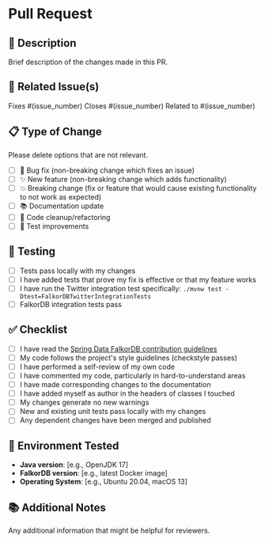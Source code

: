 # Pull Request

## 📝 Description
Brief description of the changes made in this PR.

## 🔗 Related Issue(s)
Fixes #(issue_number)
Closes #(issue_number)
Related to #(issue_number)

## 📋 Type of Change
Please delete options that are not relevant.

- [ ] 🐛 Bug fix (non-breaking change which fixes an issue)
- [ ] ✨ New feature (non-breaking change which adds functionality)
- [ ] 💥 Breaking change (fix or feature that would cause existing functionality to not work as expected)
- [ ] 📚 Documentation update
- [ ] 🧹 Code cleanup/refactoring
- [ ] 🧪 Test improvements

## 🧪 Testing
- [ ] Tests pass locally with my changes
- [ ] I have added tests that prove my fix is effective or that my feature works
- [ ] I have run the Twitter integration test specifically: `./mvnw test -Dtest=FalkorDBTwitterIntegrationTests`
- [ ] FalkorDB integration tests pass

## ✅ Checklist
- [ ] I have read the [Spring Data FalkorDB contribution guidelines](CONTRIBUTING.md)
- [ ] My code follows the project's style guidelines (checkstyle passes)
- [ ] I have performed a self-review of my own code
- [ ] I have commented my code, particularly in hard-to-understand areas
- [ ] I have made corresponding changes to the documentation
- [ ] I have added myself as author in the headers of classes I touched
- [ ] My changes generate no new warnings
- [ ] New and existing unit tests pass locally with my changes
- [ ] Any dependent changes have been merged and published

## 🔧 Environment Tested
- **Java version**: [e.g., OpenJDK 17]
- **FalkorDB version**: [e.g., latest Docker image]
- **Operating System**: [e.g., Ubuntu 20.04, macOS 13]

## 📚 Additional Notes
Any additional information that might be helpful for reviewers.
